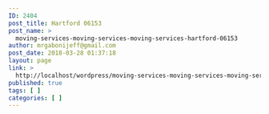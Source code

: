 ```yaml
---
ID: 2404
post_title: Hartford 06153
post_name: >
  moving-services-moving-services-moving-services-hartford-06153
author: mrgabonijeff@gmail.com
post_date: 2018-03-28 01:37:18
layout: page
link: >
  http://localhost/wordpress/moving-services-moving-services-moving-services-hartford-06153/
published: true
tags: [ ]
categories: [ ]
---
```

